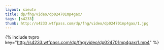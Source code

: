 ```yaml
--- 
layout: sieutv
title: dp/fhg/video/dp024701mp4gax/
tags: [s4233]
thumb: http://s4233.wtfpass.com/dp/fhg/video/dp024701mp4gax/1.jpg
---
```

{% include tvpro key="http://s4233.wtfpass.com/dp/fhg/video/dp024701mp4gax/1.mp4" %} 
